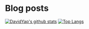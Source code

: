# Blog posts
<!-- BLOG-POST-LIST:START -->
<!-- BLOG-POST-LIST:END -->

[![DavidYap's github stats](https://github-readme-stats.vercel.app/api?username=davidyap2002)](https://github.com/anuraghazra/github-readme-stats)
[![Top Langs](https://github-readme-stats.vercel.app/api/top-langs/?username=davidyap2002)](https://github.com/anuraghazra/github-readme-stats)